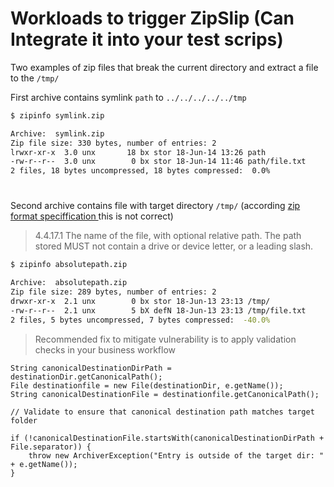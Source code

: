 # Workloads to trigger ZipSlip (Can Integrate it into your test scrips)

Two examples of zip files that break the current directory and extract a file to the `/tmp/`


 First archive contains symlink `path` to `../../../../../tmp`
```bash
$ zipinfo symlink.zip

Archive:  symlink.zip
Zip file size: 330 bytes, number of entries: 2
lrwxr-xr-x  3.0 unx       18 bx stor 18-Jun-14 13:26 path
-rw-r--r--  3.0 unx        0 bx stor 18-Jun-14 11:46 path/file.txt
2 files, 18 bytes uncompressed, 18 bytes compressed:  0.0%
```
#
Second archive contains file with target directory `/tmp/` (according [zip format speciffication ](https://pkware.cachefly.net/webdocs/casestudies/APPNOTE.TXT)this is not correct)

>4.4.17.1 The name of the file, with optional relative path.
The path stored MUST not contain a drive or
         device letter, or a leading slash. 
              

```bash
$ zipinfo absolutepath.zip

Archive:  absolutepath.zip
Zip file size: 289 bytes, number of entries: 2
drwxr-xr-x  2.1 unx        0 bx stor 18-Jun-13 23:13 /tmp/
-rw-r--r--  2.1 unx        5 bX defN 18-Jun-13 23:13 /tmp/file.txt
2 files, 5 bytes uncompressed, 7 bytes compressed:  -40.0%
```
> Recommended fix to mitigate vulnerability is to apply validation checks in your business workflow


```
String canonicalDestinationDirPath = destinationDir.getCanonicalPath();
File destinationfile = new File(destinationDir, e.getName());
String canonicalDestinationFile = destinationfile.getCanonicalPath();

// Validate to ensure that canonical destination path matches target folder

if (!canonicalDestinationFile.startsWith(canonicalDestinationDirPath + File.separator)) {
	throw new ArchiverException("Entry is outside of the target dir: " + e.getName());
}
``` 